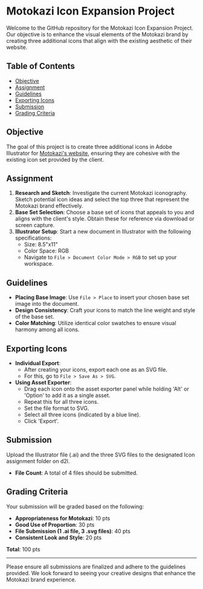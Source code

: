 # Motokazi Icon Expansion Project

Welcome to the GitHub repository for the Motokazi Icon Expansion Project. Our objective is to enhance the visual elements of the Motokazi brand by creating three additional icons that align with the existing aesthetic of their website.

## Table of Contents
- [Objective](#objective)
- [Assignment](#assignment)
- [Guidelines](#guidelines)
- [Exporting Icons](#exporting-icons)
- [Submission](#submission)
- [Grading Criteria](#grading-criteria)

## Objective
The goal of this project is to create three additional icons in Adobe Illustrator for [Motokazi's website](http://www.motokazie.com/mk/mk_about.html), ensuring they are cohesive with the existing icon set provided by the client.

## Assignment

1. **Research and Sketch**: Investigate the current Motokazi iconography. Sketch potential icon ideas and select the top three that represent the Motokazi brand effectively.
2. **Base Set Selection**: Choose a base set of icons that appeals to you and aligns with the client's style. Obtain these for reference via download or screen capture.
3. **Illustrator Setup**: Start a new document in Illustrator with the following specifications:
    - Size: 8.5"x11"
    - Color Space: RGB
    - Navigate to `File > Document Color Mode > RGB` to set up your workspace.

## Guidelines

- **Placing Base Image**: Use `File > Place` to insert your chosen base set image into the document.
- **Design Consistency**: Craft your icons to match the line weight and style of the base set.
- **Color Matching**: Utilize identical color swatches to ensure visual harmony among all icons.

## Exporting Icons

- **Individual Export**:
    - After creating your icons, export each one as an SVG file.
    - For this, go to `File > Save As > SVG`.
- **Using Asset Exporter**:
    - Drag each icon onto the asset exporter panel while holding 'Alt' or 'Option' to add it as a single asset.
    - Repeat this for all three icons.
    - Set the file format to SVG.
    - Select all three icons (indicated by a blue line).
    - Click 'Export'.

## Submission

Upload the Illustrator file (.ai) and the three SVG files to the designated Icon assignment folder on d2l.

- **File Count**: A total of 4 files should be submitted.

## Grading Criteria

Your submission will be graded based on the following:

- **Appropriateness for Motokazi**: 10 pts
- **Good Use of Proportion**: 30 pts
- **File Submission (1 .ai file, 3 .svg files)**: 40 pts
- **Consistent Look and Style**: 20 pts

**Total**: 100 pts

---

Please ensure all submissions are finalized and adhere to the guidelines provided. We look forward to seeing your creative designs that enhance the Motokazi brand experience.
